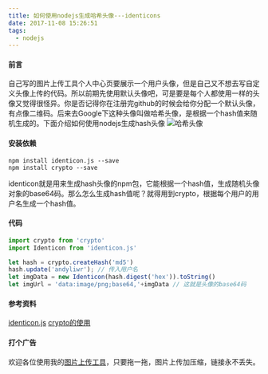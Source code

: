 ```yaml
---
title: 如何使用nodejs生成哈希头像---identicons
date: 2017-11-08 15:26:51
tags:
  - nodejs
---
```

#### 前言
自己写的图片上传工具个人中心页要展示一个用户头像，但是自己又不想去写自定义头像上传的代码。所以前期先使用默认头像吧，可是要是每个人都使用一样的头像又觉得很怪异。你是否记得你在注册完github的时候会给你分配一个默认头像，有点像二维码。后来去Google下这种头像叫做哈希头像，是根据一个hash值来随机生成的。下面介绍如何使用nodejs生成hash头像
![哈希头像](http://fs.andylistudio.com/1510298709122.png)

#### 安装依赖
```
npm install identicon.js --save
npm install crypto --save 
```
identicon就是用来生成hash头像的npm包，它能根据一个hash值，生成随机头像对象的base64码。那么怎么生成hash值呢？就得用到crypto，根据每个用户的用户名生成一个hash值。

#### 代码
```js
import crypto from 'crypto'
import Identicon from 'identicon.js'

let hash = crypto.createHash('md5')
hash.update('andyliwr'); // 传入用户名
let imgData = new Identicon(hash.digest('hex')).toString()
let imgUrl = 'data:image/png;base64,'+imgData // 这就是头像的base64码
```

#### 参考资料
[identicon.js](https://github.com/stewartlord/identicon.js)
[crypto的使用](https://www.liaoxuefeng.com/wiki/001434446689867b27157e896e74d51a89c25cc8b43bdb3000/001434501504929883d11d84a1541c6907eefd792c0da51000)

#### 打个广告
欢迎各位使用我的[图片上传工具](http://upload.andylistudio.com)，只要拖一拖，图片上传加压缩，链接永不丢失。
